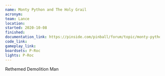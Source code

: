 ```yaml
---
name: Monty Python and The Holy Grail
acronym:
team: Lance
location:
started: 2020-10-08
finished:
documentation_link: https://pinside.com/pinball/forum/topic/monty-python-amp-the-holy-grail-retheme-of-demolition-man-
code_link:
gameplay_link:
boardsets: P-Roc
lights: P-Roc
---
```

Rethemed Demolition Man
